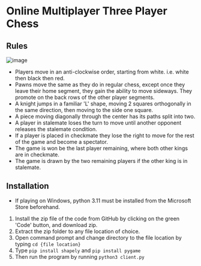 # Online Multiplayer Three Player Chess

## Rules

![image](https://github.com/dungcatcher/multi_3_player_chess/assets/76923259/b1850950-b51c-476a-bc28-d3cf548dd151)

- Players move in an anti-clockwise order, starting from white. i.e. white then black then red.
- Pawns move the same as they do in regular chess, except once they leave their home segment, they gain the ability to move sideways. They promote on the back rows of the other player segments.
- A knight jumps in a familiar 'L' shape, moving 2 squares orthogonally in the same direction, then moving to the side one square.
- A piece moving diagonally through the center has its paths split into two.
- A player in stalemate loses the turn to move until another opponent releases the stalemate condition.
- If a player is placed in checkmate they lose the right to move for the rest of the game and become a spectator.
- The game is won be the last player remaining, where both other kings are in checkmate.
- The game is drawn by the two remaining players if the other king is in stalemate.

## Installation

- If playing on Windows, python 3.11 must be installed from the Microsoft Store beforehand.
1. Install the zip file of the code from GitHub by clicking on the green 'Code' button, and download zip.
2. Extract the zip folder to any file location of choice.
3. Open command prompt and change directory to the file location by typing ```cd {file location}```
4. Type ```pip install shapely``` and ```pip install pygame```
5. Then run the program by running ```python3 client.py```
